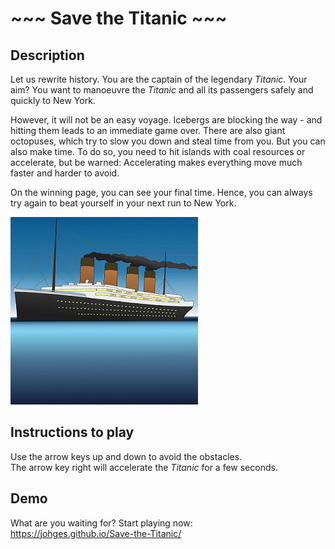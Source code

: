 # ~~~ Save the Titanic ~~~

## Description

Let us rewrite history. You are the captain of the legendary *Titanic*. Your aim? You want to manoeuvre the *Titanic* and all its passengers safely and quickly to New York. 

However, it will not be an easy voyage. Icebergs are blocking the way - and hitting them leads to an immediate game over. There are also giant octopuses, which try to slow you down and steal time from you. But you can also make time. To do so, you need to hit islands with coal resources or accelerate, but be warned: Accelerating makes everything move much faster and harder to avoid. 

On the winning page, you can see your final time. Hence, you can always try again to beat yourself in your next run to New York.

![Startscreen of the Titanic Game](./images/readme-image.png)


## Instructions to play

Use the arrow keys up and down to avoid the obstacles. 
<br>
The arrow key right will accelerate the *Titanic* for a few seconds. 


## Demo

What are you waiting for? Start playing now: 
<br>
https://johges.github.io/Save-the-Titanic/ 
